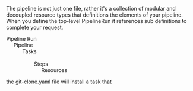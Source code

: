 The pipeline is not just one file, rather it's a collection of modular and decoupled resource types that definitions the elements of your pipeline. When you define the top-level PipelineRun it references sub definitions to complete your request.

Pipeline Run<br/>
&nbsp;&nbsp;&nbsp;&nbsp;&nbsp;Pipeline<br/>
&nbsp;&nbsp;&nbsp;&nbsp;&nbsp;&nbsp;&nbsp;&nbsp;&nbsp;&nbsp;&nbsp;Tasks<br/><br/>
&nbsp;&nbsp;&nbsp;&nbsp;&nbsp;&nbsp;&nbsp;&nbsp;&nbsp;&nbsp;&nbsp;&nbsp;&nbsp;&nbsp;&nbsp;&nbsp;&nbsp;&nbsp;&nbsp;Steps<br/>
&nbsp;&nbsp;&nbsp;&nbsp;&nbsp;&nbsp;&nbsp;&nbsp;&nbsp;&nbsp;&nbsp;&nbsp;&nbsp;&nbsp;&nbsp;&nbsp;&nbsp;&nbsp;&nbsp;&nbsp;&nbsp;&nbsp;&nbsp;&nbsp;Resources<br/>

the git-clone.yaml file will install a task that 

